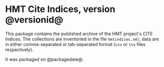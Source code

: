 # HMT Cite Indices, version @versionid@ #

This package contains the published archive of the HMT project's CITE Indices.  The collections are inventoried in the file `hmtindices.xml`;  data are in either comma-separated or tab-separated format (`csv` or `tsv` files respectively).


It was packaged on @packagedate@.


